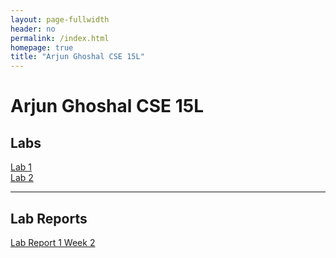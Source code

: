 ```yaml
---
layout: page-fullwidth
header: no
permalink: /index.html
homepage: true
title: "Arjun Ghoshal CSE 15L"
---
```


# Arjun Ghoshal CSE 15L  

## Labs  

[Lab 1](pages/labs/lab-1/summary.html)  
[Lab 2](pages/labs/lab-2/summary.html)  

___  

## Lab Reports  
[Lab Report 1 Week 2](pages/lab-reports/lab-report-1-week-2.html)  